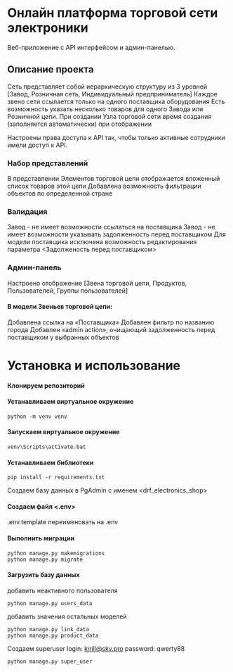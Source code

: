 # Онлайн платформа торговой сети электроники
Веб-приложение с API интерфейсом и админ-панелью.

## Описание проекта
Сеть представляет собой иерархическую структуру из 3 уровней [Завод, Розничная сеть, Индивидуальный предприниматель]
Каждое звено сети ссылается только на одного поставщика оборудования
Есть возможность указать несколько товаров для одного Завода или Розничной цепи.
При создании Узла торговой сети время создания (заполняется автоматически)
при отображении 

Настроены права доступа к API так, чтобы только активные сотрудники имели доступ к API.

### Набор представлений
В представлении Элементов торговой цепи отображается вложенный список товаров этой цепи
Добавлена возможность фильтрации объектов по определенной стране

### Валидация
Завод - не имеет возможности ссылаться на поставщика
Завод - не имеет возможности указывать задолженность перед поставщиком
Для модели поставщика исключена возможность редактирования параметра <Задолженость перед поставщиком>

### Админ-панель
Настроено отображение [Звена торговой цепи, Продуктов, Пользователей, Группы пользователей]

#### В модели Звеньев торговой цепи:
Добавлена ссылка на «Поставщика»
Добавлен фильтр по названию города
Добавлен «admin action», очищающий задолженность перед поставщиком у выбранных объектов

# Установка и использование
#### Клонируем репозиторий

#### Устанавливаем виртуальное окружение 
```
python -m venv venv
```
#### Запускаем виртуальное окружение
```
venv\Scripts\activate.bat
```
#### Устанавливаем библиотеки
```
pip install -r requirements.txt
```

Создаем базу данных в PgAdmin с именем <drf_electronics_shop>
#### Создаем файл <.env>
.env.template переименовать на .env

#### Выполнить миграции
```
python manage.py makemigrations
python manage.py migrate
```
#### Загрузить базу данных
добавить неактивного пользователя
```
python manage.py users_data
```
добавить значения остальных моделей
```
python manage.py link_data   
python manage.py product_data
```

Создаем superuser
login: kirill@sky.pro
password: qwerty88
```
python manage.py super_user
```